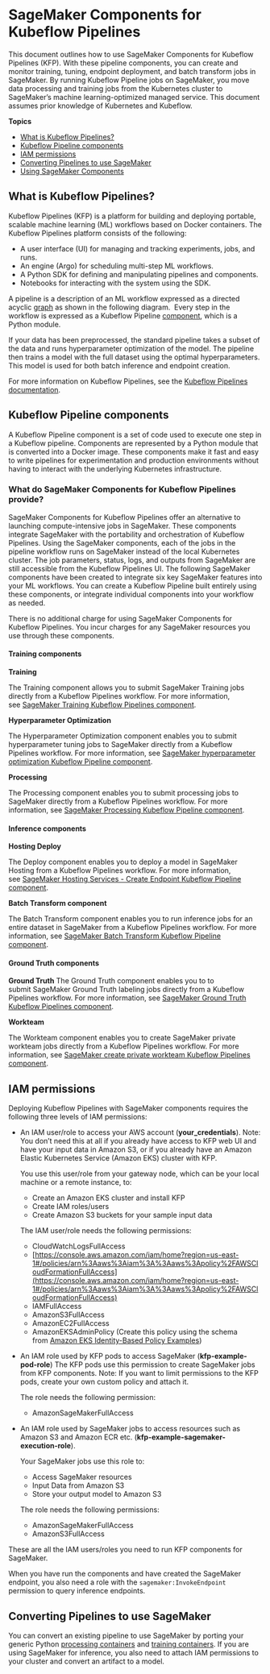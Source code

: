 # SageMaker Components for Kubeflow Pipelines<a name="kubernetes-sagemaker-components-for-kubeflow-pipelines"></a>

This document outlines how to use SageMaker Components for Kubeflow Pipelines \(KFP\)\. With these pipeline components, you can create and monitor training, tuning, endpoint deployment, and batch transform jobs in SageMaker\. By running Kubeflow Pipeline jobs on SageMaker, you move data processing and training jobs from the Kubernetes cluster to SageMaker’s machine learning\-optimized managed service\. This document assumes prior knowledge of Kubernetes and Kubeflow\. 

**Topics**
+ [What is Kubeflow Pipelines?](#what-is-kubeflow-pipelines)
+ [Kubeflow Pipeline components](#kubeflow-pipeline-components)
+ [IAM permissions](#iam-permissions)
+ [Converting Pipelines to use SageMaker](#converting-pipelines-to-use-amazon-sagemaker)
+ [Using SageMaker Components](kubernetes-sagemaker-components-tutorials.md)

## What is Kubeflow Pipelines?<a name="what-is-kubeflow-pipelines"></a>

Kubeflow Pipelines \(KFP\) is a platform for building and deploying portable, scalable machine learning \(ML\) workflows based on Docker containers\. The Kubeflow Pipelines platform consists of the following: 
+  A user interface \(UI\) for managing and tracking experiments, jobs, and runs\. 
+  An engine \(Argo\) for scheduling multi\-step ML workflows\. 
+  A Python SDK for defining and manipulating pipelines and components\. 
+  Notebooks for interacting with the system using the SDK\. 

A pipeline is a description of an ML workflow expressed as a directed acyclic [graph](https://www.kubeflow.org/docs/pipelines/concepts/graph/) as shown in the following diagram\.  Every step in the workflow is expressed as a Kubeflow Pipeline [component](https://www.kubeflow.org/docs/pipelines/overview/concepts/component/), which is a Python module\. 

If your data has been preprocessed, the standard pipeline takes a subset of the data and runs hyperparameter optimization of the model\. The pipeline then trains a model with the full dataset using the optimal hyperparameters\. This model is used for both batch inference and endpoint creation\. 

For more information on Kubeflow Pipelines, see the [Kubeflow Pipelines documentation](https://www.kubeflow.org/docs/pipelines/)\. 

## Kubeflow Pipeline components<a name="kubeflow-pipeline-components"></a>

A Kubeflow Pipeline component is a set of code used to execute one step in a Kubeflow pipeline\. Components are represented by a Python module that is converted into a Docker image\. These components make it fast and easy to write pipelines for experimentation and production environments without having to interact with the underlying Kubernetes infrastructure\. 

### What do SageMaker Components for Kubeflow Pipelines provide?<a name="what-doamazon-sagemaker-components-for-kubeflow-pipelines-provide"></a>

SageMaker Components for Kubeflow Pipelines offer an alternative to launching compute\-intensive jobs in SageMaker\. These components integrate SageMaker with the portability and orchestration of Kubeflow Pipelines\. Using the SageMaker components, each of the jobs in the pipeline workflow runs on SageMaker instead of the local Kubernetes cluster\. The job parameters, status, logs, and outputs from SageMaker are still accessible from the Kubeflow Pipelines UI\. The following SageMaker components have been created to integrate six key SageMaker features into your ML workflows\. You can create a Kubeflow Pipeline built entirely using these components, or integrate individual components into your workflow as needed\. 

There is no additional charge for using SageMaker Components for Kubeflow Pipelines\. You incur charges for any SageMaker resources you use through these components\. 

#### Training components<a name="training-components"></a>

**Training** 

The Training component allows you to submit SageMaker Training jobs directly from a Kubeflow Pipelines workflow\. For more information, see [SageMaker Training Kubeflow Pipelines component](https://github.com/kubeflow/pipelines/tree/master/components/aws/sagemaker/train)\. 

 **Hyperparameter Optimization** 

The Hyperparameter Optimization component enables you to submit hyperparameter tuning jobs to SageMaker directly from a Kubeflow Pipelines workflow\. For more information, see [SageMaker hyperparameter optimization Kubeflow Pipeline component](https://github.com/kubeflow/pipelines/tree/master/components/aws/sagemaker/hyperparameter_tuning)\. 

 **Processing** 

The Processing component enables you to submit processing jobs to SageMaker directly from a Kubeflow Pipelines workflow\. For more information, see [SageMaker Processing Kubeflow Pipeline component](https://github.com/kubeflow/pipelines/tree/master/components/aws/sagemaker/process)\. 

#### Inference components<a name="inference-components"></a>

 **Hosting Deploy** 

The Deploy component enables you to deploy a model in SageMaker Hosting from a Kubeflow Pipelines workflow\. For more information, see [SageMaker Hosting Services \- Create Endpoint Kubeflow Pipeline component](https://github.com/kubeflow/pipelines/tree/master/components/aws/sagemaker/deploy)\. 

 **Batch Transform component** 

The Batch Transform component enables you to run inference jobs for an entire dataset in SageMaker from a Kubeflow Pipelines workflow\. For more information, see [SageMaker Batch Transform Kubeflow Pipeline component](https://github.com/kubeflow/pipelines/tree/master/components/aws/sagemaker/batch_transform)\. 

#### Ground Truth components<a name="ground-truth-components"></a>

 **Ground Truth** The Ground Truth component enables you to to submit SageMaker Ground Truth labeling jobs directly from a Kubeflow Pipelines workflow\. For more information, see [SageMaker Ground Truth Kubeflow Pipelines component](https://github.com/kubeflow/pipelines/tree/master/components/aws/sagemaker/ground_truth)\. 

 **Workteam** 

The Workteam component enables you to create SageMaker private workteam jobs directly from a Kubeflow Pipelines workflow\. For more information, see [SageMaker create private workteam Kubeflow Pipelines component](https://github.com/kubeflow/pipelines/tree/master/components/aws/sagemaker/workteam)\. 

## IAM permissions<a name="iam-permissions"></a>

Deploying Kubeflow Pipelines with SageMaker components requires the following three levels of IAM permissions: 
+ An IAM user/role to access your AWS account \(**your\_credentials**\)\. Note: You don’t need this at all if you already have access to KFP web UI and have your input data in Amazon S3, or if you already have an Amazon Elastic Kubernetes Service \(Amazon EKS\) cluster with KFP\. 

  You use this user/role from your gateway node, which can be your local machine or a remote instance, to: 
  + Create an Amazon EKS cluster and install KFP 
  + Create IAM roles/users 
  + Create Amazon S3 buckets for your sample input data 

  The IAM user/role needs the following permissions: 
  + CloudWatchLogsFullAccess 
  + [https://console.aws.amazon.com/iam/home?region=us-east-1#/policies/arn%3Aaws%3Aiam%3A%3Aaws%3Apolicy%2FAWSCloudFormationFullAccess](https://console.aws.amazon.com/iam/home?region=us-east-1#/policies/arn%3Aaws%3Aiam%3A%3Aaws%3Apolicy%2FAWSCloudFormationFullAccess) 
  + IAMFullAccess 
  + AmazonS3FullAccess 
  + AmazonEC2FullAccess 
  + AmazonEKSAdminPolicy \(Create this policy using the schema from [Amazon EKS Identity\-Based Policy Examples](https://docs.aws.amazon.com/eks/latest/userguide/security_iam_id-based-policy-examples.html)\) 
+ An IAM role used by KFP pods to access SageMaker \(**kfp\-example\-pod\-role**\) The KFP pods use this permission to create SageMaker jobs from KFP components\. Note: If you want to limit permissions to the KFP pods, create your own custom policy and attach it\. 

  The role needs the following permission: 
  + AmazonSageMakerFullAccess 
+ An IAM role used by SageMaker jobs to access resources such as Amazon S3 and Amazon ECR etc\. \(**kfp\-example\-sagemaker\-execution\-role**\)\. 

  Your SageMaker jobs use this role to: 
  + Access SageMaker resources 
  + Input Data from Amazon S3 
  + Store your output model to Amazon S3 

  The role needs the following permissions: 
  + AmazonSageMakerFullAccess 
  + AmazonS3FullAccess 

 These are all the IAM users/roles you need to run KFP components for SageMaker\. 

When you have run the components and have created the SageMaker endpoint, you also need a role with the `sagemaker:InvokeEndpoint` permission to query inference endpoints\. 

## Converting Pipelines to use SageMaker<a name="converting-pipelines-to-use-amazon-sagemaker"></a>

You can convert an existing pipeline to use SageMaker by porting your generic Python [processing containers](https://docs.aws.amazon.com/sagemaker/latest/dg/amazon-sagemaker-containers.html) and [training containers](https://docs.aws.amazon.com/sagemaker/latest/dg/your-algorithms-training-algo.html)\. If you are using SageMaker for inference, you also need to attach IAM permissions to your cluster and convert an artifact to a model\. 